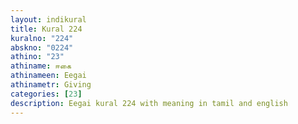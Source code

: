 ```yaml
---
layout: indikural
title: Kural 224
kuralno: "224"
abskno: "0224"
athino: "23"
athiname: ஈகை
athinameen: Eegai
athinametr: Giving
categories: [23]
description: Eegai kural 224 with meaning in tamil and english 
---
```


